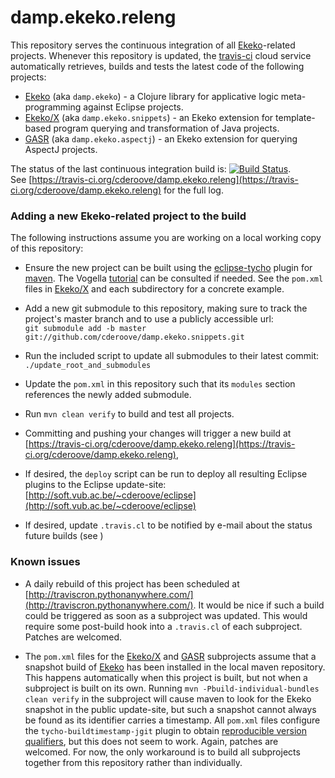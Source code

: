 damp.ekeko.releng
=================

This repository serves the continuous integration of all [Ekeko](https://github.com/cderoove/damp.ekeko)-related projects.
Whenever this repository is updated, the [travis-ci](https://travis-ci.org/) cloud service automatically retrieves, builds and tests the latest code of the following projects:

- [Ekeko](https://github.com/cderoove/damp.ekeko) (aka ``damp.ekeko``) - a Clojure library for applicative logic meta-programming against Eclipse projects.
- [Ekeko/X](https://github.com/cderoove/damp.ekeko.snippets) (aka  ``damp.ekeko.snippets``) - an Ekeko extension for template-based program querying and transformation of Java projects.
- [GASR](https://github.com/cderoove/damp.ekeko.aspectj) (aka ``damp.ekeko.aspectj``) - an Ekeko extension for querying AspectJ projects. 


The status of the last continuous integration build is: [![Build Status](https://travis-ci.org/cderoove/damp.ekeko.releng.svg?branch=master)](https://travis-ci.org/cderoove/damp.ekeko.releng). <br/>
See 
[https://travis-ci.org/cderoove/damp.ekeko.releng](https://travis-ci.org/cderoove/damp.ekeko.releng) for the full log.


###  Adding a new Ekeko-related project to the build

The following instructions assume you are working on a local working copy of this repository:

- Ensure the new project can be built using the [eclipse-tycho](https://www.eclipse.org/tycho/) plugin for [maven](http://maven.apache.org/). The Vogella [tutorial](http://www.vogella.com/tutorials/EclipseTycho/article.html) can be consulted if needed. See the ``pom.xml`` files in [Ekeko/X](https://github.com/cderoove/damp.ekeko.snippets) and each subdirectory for a concrete example. 

- Add a new git submodule to this repository, making sure to track the project's master branch and to use a publicly accessible url:<br/>
``git submodule add -b master git://github.com/cderoove/damp.ekeko.snippets.git``

- Run the included script to update all submodules to their latest commit:<br/>
``./update_root_and_submodules``

- Update the ``pom.xml`` in this repository such that its ``modules`` section references the newly added submodule. 

- Run ``mvn clean verify`` to build and test all projects. 

- Committing and pushing your changes will trigger a new build at [https://travis-ci.org/cderoove/damp.ekeko.releng](https://travis-ci.org/cderoove/damp.ekeko.releng),

- If desired, the ``deploy`` script can be run to deploy all resulting Eclipse plugins to the Eclipse update-site: [http://soft.vub.ac.be/~cderoove/eclipse](http://soft.vub.ac.be/~cderoove/eclipse)

- If desired, update ``.travis.cl`` to be notified by e-mail about the status future builds (see ) 

###  Known issues

- A daily rebuild of this project has been scheduled at [http://traviscron.pythonanywhere.com/](http://traviscron.pythonanywhere.com/). It would be nice  if such a build could be triggered as soon as a subproject was updated. This would require some post-build hook into a ``.travis.cl`` of each subproject. Patches are welcomed.

- The ``pom.xml`` files for the [Ekeko/X](https://github.com/cderoove/damp.ekeko.snippets) and [GASR](https://github.com/cderoove/damp.ekeko.aspectj) subprojects assume that a snapshot build of [Ekeko](https://github.com/cderoove/damp.ekeko) has been installed in the local maven repository. This happens automatically when this project is built, but not when a subproject is built on its own. Running ``mvn -Pbuild-individual-bundles clean verify`` in the subproject will cause maven to look for the Ekeko snapshot in the public update-site, but such a snapshot cannot always be found  as its identifier carries a timestamp. All ``pom.xml`` files configure the ``tycho-buildtimestamp-jgit`` plugin to obtain [reproducible version qualifiers](https://wiki.eclipse.org/Tycho/Reproducible_Version_Qualifiers), but this does not seem to work. Again, patches are welcomed. For now, the only workaround is to build all subprojects together from this repository rather than individually. 
